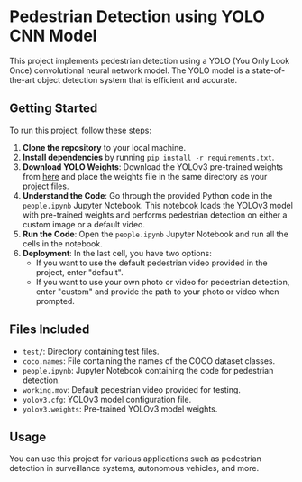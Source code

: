# Pedestrian Detection using YOLO CNN Model

This project implements pedestrian detection using a YOLO (You Only Look Once) convolutional neural network model. The YOLO model is a state-of-the-art object detection system that is efficient and accurate.

## Getting Started

To run this project, follow these steps:

1. **Clone the repository** to your local machine.
2. **Install dependencies** by running `pip install -r requirements.txt`.
3. **Download YOLO Weights**: Download the YOLOv3 pre-trained weights from [here](https://pjreddie.com/media/files/yolov3.weights) and place the weights file in the same directory as your project files.
4. **Understand the Code**: Go through the provided Python code in the `people.ipynb` Jupyter Notebook. This notebook loads the YOLOv3 model with pre-trained weights and performs pedestrian detection on either a custom image or a default video.
5. **Run the Code**: Open the `people.ipynb` Jupyter Notebook and run all the cells in the notebook.
6. **Deployment**: In the last cell, you have two options:
   - If you want to use the default pedestrian video provided in the project, enter "default".
   - If you want to use your own photo or video for pedestrian detection, enter "custom" and provide the path to your photo or video when prompted.


## Files Included

- `test/`: Directory containing test files.
- `coco.names`: File containing the names of the COCO dataset classes.
- `people.ipynb`: Jupyter Notebook containing the code for pedestrian detection.
- `working.mov`: Default pedestrian video provided for testing.
- `yolov3.cfg`: YOLOv3 model configuration file.
- `yolov3.weights`: Pre-trained YOLOv3 model weights.

## Usage

You can use this project for various applications such as pedestrian detection in surveillance systems, autonomous vehicles, and more.



